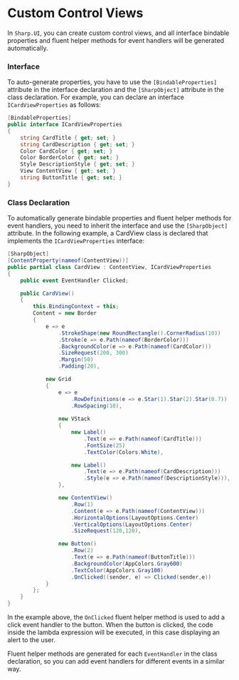 # Custom Control Views

In `Sharp.UI`, you can create custom control views, and all interface bindable properties and fluent helper methods for event handlers will be generated automatically.

### Interface

To auto-generate properties, you have to use the `[BindableProperties]` attribute in the interface declaration and the `[SharpObject]` attribute in the class declaration. For example, you can declare an interface `ICardViewProperties` as follows:

```cs
[BindableProperties]
public interface ICardViewProperties
{
    string CardTitle { get; set; }
    string CardDescription { get; set; }
    Color CardColor { get; set; }
    Color BorderColor { get; set; }
    Style DescriptionStyle { get; set; }
    View ContentView { get; set; }
    string ButtonTitle { get; set; }
}
```

### Class Declaration

To automatically generate bindable properties and fluent helper methods for event handlers, you need to inherit the interface and use the `[SharpObject]` attribute. In the following example, a CardView class is declared that implements the `ICardViewProperties` interface:

```cs
[SharpObject]
[ContentProperty(nameof(ContentView))]
public partial class CardView : ContentView, ICardViewProperties
{
    public event EventHandler Clicked;

    public CardView()
    {
        this.BindingContext = this;
        Content = new Border
        {            
            e => e
                .StrokeShape(new RoundRectangle().CornerRadius(10))
                .Stroke(e => e.Path(nameof(BorderColor)))
                .BackgroundColor(e => e.Path(nameof(CardColor)))
                .SizeRequest(200, 300)
                .Margin(50)
                .Padding(20),

            new Grid
            {
                e => e
                    .RowDefinitions(e => e.Star(1).Star(2).Star(0.7))
                    .RowSpacing(10),
                    
                new VStack
                {
                    new Label()
                        .Text(e => e.Path(nameof(CardTitle)))
                        .FontSize(25)
                        .TextColor(Colors.White),

                    new Label()
                        .Text(e => e.Path(nameof(CardDescription)))
                        .Style(e => e.Path(nameof(DescriptionStyle))),
                },

                new ContentView()
                    .Row(1)
                    .Content(e => e.Path(nameof(ContentView)))
                    .HorizontalOptions(LayoutOptions.Center)
                    .VerticalOptions(LayoutOptions.Center)
                    .SizeRequest(120,120),

                new Button()
                    .Row(2)                    
                    .Text(e => e.Path(nameof(ButtonTitle)))
                    .BackgroundColor(AppColors.Gray600)
                    .TextColor(AppColors.Gray100)
                    .OnClicked((sender, e) => Clicked(sender,e))
            }
        };
    }
}
```

In the example above, the `OnClicked` fluent helper method is used to add a click event handler to the button. When the button is clicked, the code inside the lambda expression will be executed, in this case displaying an alert to the user.

Fluent helper methods are generated for each `EventHandler` in the class declaration, so you can add event handlers for different events in a similar way.
